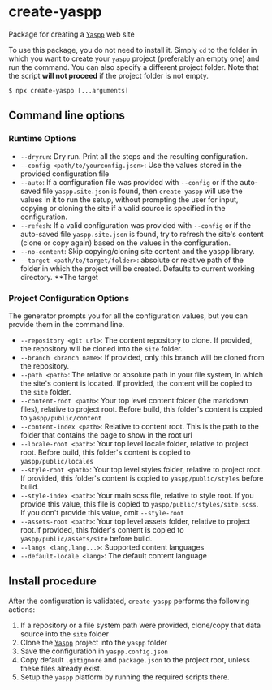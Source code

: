 # create-yaspp
Package for creating a [`Yaspp`](https://github.com/imdfl/yaspp) web site

To use this package, you do not need to install it. Simply `cd` to the folder in which you want to create your `yaspp` project
(preferably an empty one) and run the command. You can also specify a different project folder. Note that the script **will not proceed** if the project folder is not empty.

    $ npx create-yaspp [...arguments]

## Command line options

### Runtime Options
- `--dryrun`: Dry run. Print all the steps and the resulting configuration.
- `--config <path/to/yourconfig.json>`: Use the values stored in the provided configuration file
- `--auto`: If a configuration file was provided with `--config` or if the auto-saved file `yaspp.site.json` is found, then `create-yaspp` will use the values in it to run the setup, without prompting the user for input, copying or cloning the site if a valid source is specified in the configuration.
- `--refesh`: If a valid configuration was provided with `--config` or if the auto-saved file `yaspp.site.json` is found, try
to refresh the site's content (clone or copy again) based on the values in the configuration.
- `--no-content`: Skip copying/cloning site content and the yaspp library.
- `--target <path/to/target/folder>`: absolute or relative path of the folder in which the project will be created. Defaults to current working directory. **The target 

### Project Configuration Options
The generator prompts you for all the configuration values, but you can provide them in the command line.

- `--repository <git url>`: The content repository to clone. If provided, the repository will be cloned into the `site` folder.
- `--branch <branch name>`: If provided, only this branch will be cloned from the repository.
- `--path <path>`: The relative or absolute path in your file system, in which the site's content is located. If provided, the content
will be copied to the `site` folder.
- `--content-root <path>`: Your top level content folder (the markdown files), relative to project root. Before build, this folder's content is copied to `yaspp/public/content`
- `--content-index <path>`: Relative to content root. This is the path to the folder that contains the page to show in the root url
- `--locale-root <path>`: Your top level locale folder, relative to project root. Before build, this folder's content is copied to `yaspp/public/locales`
- `--style-root <path>`: Your top level styles folder, relative to project root. If provided, this folder's content is copied to `yaspp/public/styles` before build.
- `--style-index <path>`: Your main scss file, relative to style root. If you provide this value, this file is copied to `yaspp/public/styles/site.scss`. If you don't provide this value, omit `--style-root`
- `--assets-root <path>`: Your top level assets folder, relative to project root.If provided, this folder's content is copied to `yaspp/public/assets/site` before build.
- `--langs <lang,lang...>`: Supported content languages
-  `--default-locale <lang>`: The default content language


## Install procedure

After the configuration is validated, `create-yaspp` performs the following actions:
1. If a repository or a file system path were provided, clone/copy that data source into the `site` folder
2. Clone the [`Yaspp`](https://github.com/imdfl/yaspp) project into the `yaspp` folder
3. Save the configuration in `yaspp.config.json`
4. Copy default `.gitignore` and `package.json` to the project root, unless these files already exist.
5. Setup the `yaspp` platform by running the required scripts there.